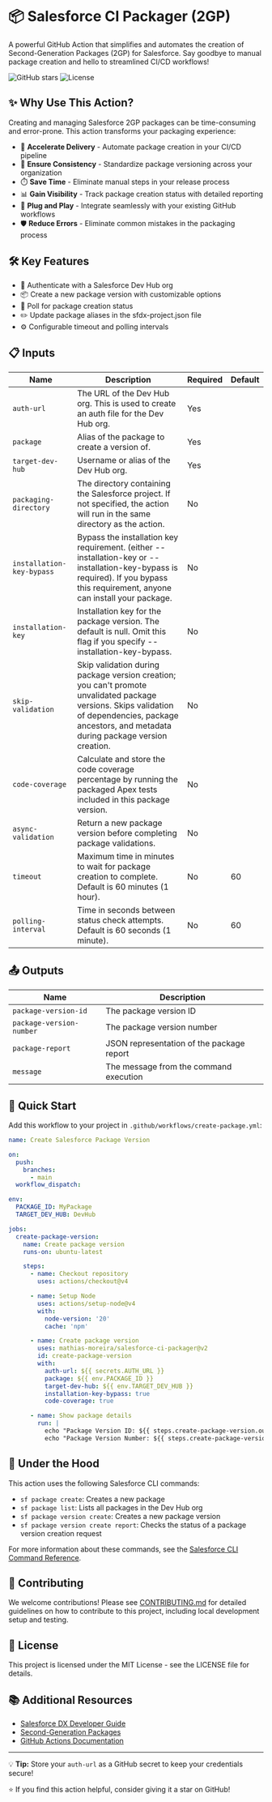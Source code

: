 # 📦 Salesforce CI Packager (2GP)

A powerful GitHub Action that simplifies and automates the creation of Second-Generation Packages (2GP) for Salesforce. Say goodbye to manual package creation and hello to streamlined CI/CD workflows!

![GitHub stars](https://img.shields.io/github/stars/mathias-moreira/salesforce-ci-packager?style=social)
![License](https://img.shields.io/badge/license-MIT-blue)

## ✨ Why Use This Action?

Creating and managing Salesforce 2GP packages can be time-consuming and error-prone. This action transforms your packaging experience:

- 🚀 **Accelerate Delivery** - Automate package creation in your CI/CD pipeline
- 🔄 **Ensure Consistency** - Standardize package versioning across your organization
- ⏱️ **Save Time** - Eliminate manual steps in your release process
- 📊 **Gain Visibility** - Track package creation status with detailed reporting
- 🔌 **Plug and Play** - Integrate seamlessly with your existing GitHub workflows
- 🛡️ **Reduce Errors** - Eliminate common mistakes in the packaging process

## 🛠️ Key Features

- 🔐 Authenticate with a Salesforce Dev Hub org
- 📦 Create a new package version with customizable options
- 🔄 Poll for package creation status
- ✏️ Update package aliases in the sfdx-project.json file
- ⚙️ Configurable timeout and polling intervals

## 📋 Inputs

| Name | Description | Required | Default |
|------|-------------|----------|---------|
| `auth-url` | The URL of the Dev Hub org. This is used to create an auth file for the Dev Hub org. | Yes | |
| `package` | Alias of the package to create a version of. | Yes | |
| `target-dev-hub` | Username or alias of the Dev Hub org. | Yes | |
| `packaging-directory` | The directory containing the Salesforce project. If not specified, the action will run in the same directory as the action. | No | |
| `installation-key-bypass` | Bypass the installation key requirement. (either --installation-key or --installation-key-bypass is required). If you bypass this requirement, anyone can install your package. | No | |
| `installation-key` | Installation key for the package version. The default is null. Omit this flag if you specify --installation-key-bypass. | No | |
| `skip-validation` | Skip validation during package version creation; you can't promote unvalidated package versions. Skips validation of dependencies, package ancestors, and metadata during package version creation. | No | |
| `code-coverage` | Calculate and store the code coverage percentage by running the packaged Apex tests included in this package version. | No | |
| `async-validation` | Return a new package version before completing package validations. | No | |
| `timeout` | Maximum time in minutes to wait for package creation to complete. Default is 60 minutes (1 hour). | No | 60 |
| `polling-interval` | Time in seconds between status check attempts. Default is 60 seconds (1 minute). | No | 60 |

## 📤 Outputs

| Name | Description |
|------|-------------|
| `package-version-id` | The package version ID |
| `package-version-number` | The package version number |
| `package-report` | JSON representation of the package report |
| `message` | The message from the command execution |

## 🚀 Quick Start

Add this workflow to your project in `.github/workflows/create-package.yml`:

```yaml
name: Create Salesforce Package Version

on:
  push:
    branches:
      - main
  workflow_dispatch:

env:
  PACKAGE_ID: MyPackage
  TARGET_DEV_HUB: DevHub

jobs:
  create-package-version:
    name: Create package version
    runs-on: ubuntu-latest

    steps:
      - name: Checkout repository
        uses: actions/checkout@v4

      - name: Setup Node
        uses: actions/setup-node@v4
        with:
          node-version: '20'
          cache: 'npm'

      - name: Create package version
        uses: mathias-moreira/salesforce-ci-packager@v2
        id: create-package-version
        with:
          auth-url: ${{ secrets.AUTH_URL }}
          package: ${{ env.PACKAGE_ID }}
          target-dev-hub: ${{ env.TARGET_DEV_HUB }}
          installation-key-bypass: true
          code-coverage: true

      - name: Show package details
        run: |
          echo "Package Version ID: ${{ steps.create-package-version.outputs.package-version-id }}"
          echo "Package Version Number: ${{ steps.create-package-version.outputs.package-version-number }}"
```

## 🔧 Under the Hood

This action uses the following Salesforce CLI commands:

- `sf package create`: Creates a new package
- `sf package list`: Lists all packages in the Dev Hub org
- `sf package version create`: Creates a new package version
- `sf package version create report`: Checks the status of a package version creation request

For more information about these commands, see the [Salesforce CLI Command Reference](https://developer.salesforce.com/docs/atlas.en-us.sfdx_cli_reference.meta/sfdx_cli_reference/cli_reference_package_commands.htm).

## 👥 Contributing

We welcome contributions! Please see [CONTRIBUTING.md](CONTRIBUTING.md) for detailed guidelines on how to contribute to this project, including local development setup and testing.

## 📄 License

This project is licensed under the MIT License - see the LICENSE file for details.

## 📚 Additional Resources

- [Salesforce DX Developer Guide](https://developer.salesforce.com/docs/atlas.en-us.sfdx_dev.meta/sfdx_dev/sfdx_dev_intro.htm)
- [Second-Generation Packages](https://developer.salesforce.com/docs/atlas.en-us.sfdx_dev.meta/sfdx_dev/sfdx_dev_dev2gp.htm)
- [GitHub Actions Documentation](https://docs.github.com/en/actions)

---

💡 **Tip:** Store your `auth-url` as a GitHub secret to keep your credentials secure!

⭐ If you find this action helpful, consider giving it a star on GitHub!
